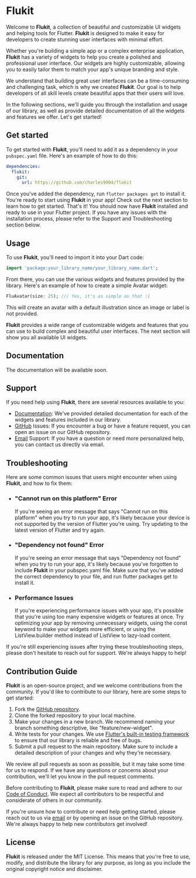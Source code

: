 # Flukit

Welcome to **Flukit**, a collection of beautiful and customizable UI widgets and helping tools for Flutter. **Flukit** is designed to make it easy for developers to create stunning user interfaces with minimal effort.

Whether you're building a simple app or a complex enterprise application, **Flukit** has a variety of widgets to help you create a polished and professional user interface. Our widgets are highly customizable, allowing you to easily tailor them to match your app's unique branding and style.

We understand that building great user interfaces can be a time-consuming and challenging task, which is why we created **Flukit**. Our goal is to help developers of all skill levels create beautiful apps that their users will love.

In the following sections, we'll guide you through the installation and usage of our library, as well as provide detailed documentation of all the widgets and features we offer. Let's get started!

## Get started

To get started with **Flukit**, you'll need to add it as a dependency in your `pubspec.yaml` file. Here's an example of how to do this:

``` yaml
dependencies:
  flukit:
    git:
      url: https://github.com/charles9904/flukit
```

Once you've added the dependency, run `flutter packages get` to install it.
You're ready to start using **Flukit** in your app! Check out the next section to learn how to get started.
That's it! You should now have **Flukit** installed and ready to use in your Flutter project. If you have any issues with the installation process, please refer to the Support and Troubleshooting section below.

## Usage

To use **Flukit**, you'll need to import it into your Dart code:

``` dart
import 'package:your_library_name/your_library_name.dart';
```

From there, you can use the various widgets and features provided by the library. Here's an example of how to create a simple Avatar widget:

``` dart
FluAvatar(size: 25); /// Yes, it's as simple as that :)
```

This will create an avatar with a default illustration since an image or label is not provided.

**Flukit** provides a wide range of customizable widgets and features that you can use to build complex and beautiful user interfaces. The next section will show you all available UI widgets.

## Documentation

The documentation will be available soon.

## Support

If you need help using **Flukit**, there are several resources available to you:

- [Documentation](_): We've provided detailed documentation for each of the widgets and features included in our library.
- [GitHub](_) Issues: If you encounter a bug or have a feature request, you can open an issue on our GitHub repository.
- [Email](_) Support: If you have a question or need more personalized help, you can contact us directly via email.

## Troubleshooting

Here are some common issues that users might encounter when using **Flukit**, and how to fix them:

- ### "Cannot run on this platform" Error

  If you're seeing an error message that says "Cannot run on this platform" when you try to run your app, it's likely because your device is not supported by the version of Flutter you're using. Try updating to the latest version of Flutter and try again.

- ### "Dependency not found" Error

  If you're seeing an error message that says "Dependency not found" when you try to run your app, it's likely because you've forgotten to include **Flukit** in your pubspec.yaml file. Make sure that you've added the correct dependency to your file, and run flutter packages get to install it.

- ### Performance Issues

  If you're experiencing performance issues with your app, it's possible that you're using too many expensive widgets or features at once. Try optimizing your app by removing unnecessary widgets, using the const keyword to make your widgets more efficient, or using the ListView.builder method instead of ListView to lazy-load content.

If you're still experiencing issues after trying these troubleshooting steps, please don't hesitate to reach out for support. We're always happy to help!

## Contribution Guide

**Flukit** is an open-source project, and we welcome contributions from the community. If you'd like to contribute to our library, here are some steps to get started:

1. Fork the [GitHub repository](_).
2. Clone the forked repository to your local machine.
3. Make your changes in a new branch. We recommend naming your branch something descriptive, like "feature/new-widget".
4. Write tests for your changes. We use [Flutter's built-in testing framework](_) to ensure that our library is reliable and free of bugs.
5. Submit a pull request to the main repository. Make sure to include a detailed description of your changes and why they're necessary.

We review all pull requests as soon as possible, but it may take some time for us to respond. If we have any questions or concerns about your contribution, we'll let you know in the pull request comments.

Before contributing to **Flukit**, please make sure to read and adhere to our [Code of Conduct](_). We expect all contributors to be respectful and considerate of others in our community.

If you're unsure how to contribute or need help getting started, please reach out to us via [email](_) or by opening an issue on the GitHub repository. We're always happy to help new contributors get involved!

## License

**Flukit** is released under the MIT License. This means that you're free to use, modify, and distribute the library for any purpose, as long as you include the original copyright notice and disclaimer.

